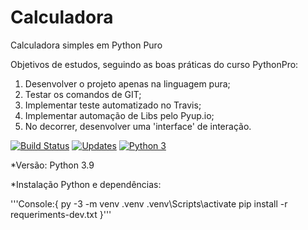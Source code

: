 # Calculadora
Calculadora simples em Python Puro

Objetivos de estudos, seguindo as boas práticas do curso PythonPro:

1. Desenvolver o projeto apenas na linguagem pura;
2. Testar os comandos de GIT;
3. Implementar teste automatizado no Travis;
4. Implementar automação de Libs pelo Pyup.io;   
5. No decorrer, desenvolver uma 'interface' de interação.

[![Build Status](https://travis-ci.org/Jeferson777/Calculadora.svg?branch=principal)](https://travis-ci.org/Jeferson777/Calculadora)
[![Updates](https://pyup.io/repos/github/Jeferson777/Calculadora/shield.svg)](https://pyup.io/repos/github/Jeferson777/Calculadora/)
[![Python 3](https://pyup.io/repos/github/Jeferson777/Calculadora/python-3-shield.svg)](https://pyup.io/repos/github/Jeferson777/Calculadora/)


*Versão: Python 3.9

*Instalação Python e dependências:

'''Console:{
py -3 -m venv .venv
.venv\Scripts\activate
pip install -r requeriments-dev.txt
}'''

